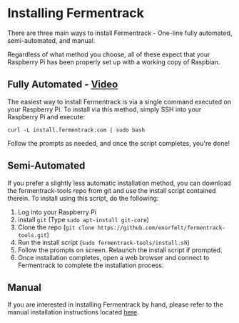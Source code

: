 # Installing Fermentrack

There are three main ways to install Fermentrack - One-line fully automated, semi-automated, and manual.

Regardless of what method you choose, all of these expect that your Raspberry Pi has been properly set up with a working copy of Raspbian. 

## Fully Automated - [Video](https://youtu.be/9hRH1dNygnk)

The easiest way to install Fermentrack is via a single command executed on your Raspberry Pi. To install via this method, simply SSH into your Raspberry Pi and execute:

`curl -L install.fermentrack.com | sudo bash`

Follow the prompts as needed, and once the script completes, you're done! 


## Semi-Automated

If you prefer a slightly less automatic installation method, you can download the fermentrack-tools repo from git and use the install script contained therein. To install using this script, do the following:

1. Log into your Raspberry Pi
1. install `git` (Type `sudo apt-install git-core`)
1. Clone the repo (`git clone https://github.com/enorfelt/fermentrack-tools.git`)
1. Run the install script (`sudo fermentrack-tools/install.sh`)
1. Follow the prompts on screen. Relaunch the install script if prompted.
1. Once installation completes, open a web browser and connect to Fermentrack to complete the installation process.


## Manual

If you are interested in installing Fermentrack by hand, please refer to the manual installation instructions located [here](manual.md). 
